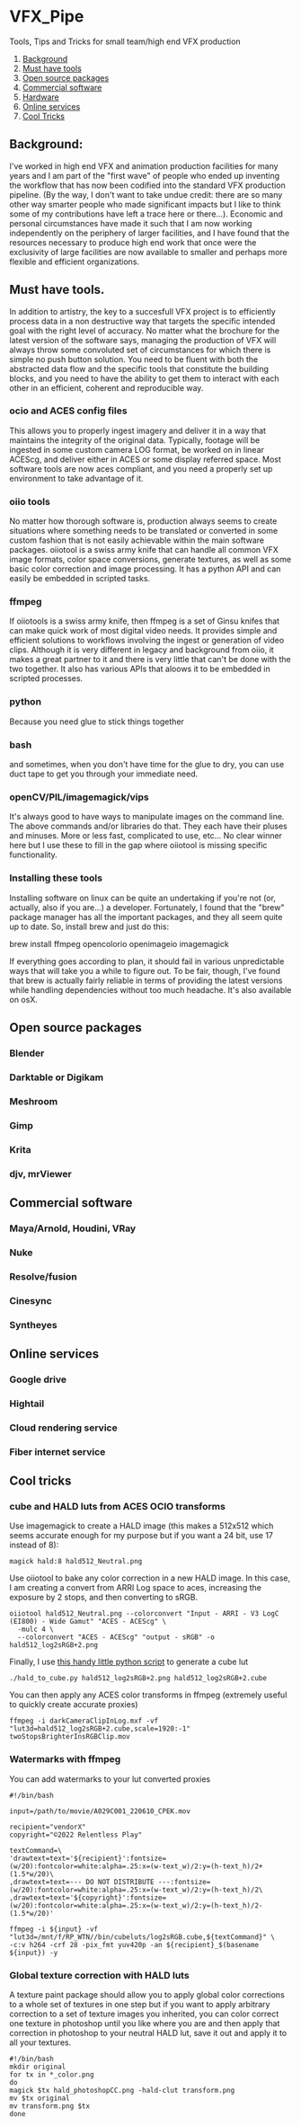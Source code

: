 # VFX_Pipe
Tools, Tips and Tricks for small team/high end VFX production

1. [Background](#background)
2. [Must have tools](#must-have-tools)
3. [Open source packages](#open-source-packages)
4. [Commercial software](#commercial-software)
5. [Hardware](#hardware)
6. [Online services](#online-services)
7. [Cool Tricks](#cool-tricks)

## Background:
I've worked in high end VFX and animation production facilities for many years and I am part of the "first wave" of people who ended up inventing the workflow that has now been codified into the standard VFX production pipeline. (By the way, I don't want to take undue credit: there are so many other way smarter people who made significant impacts but I like to think some of my contributions have left a trace here or there...). Economic and personal circumstances have made it such that I am now working independently on the periphery of larger facilities, and I have found that the resources necessary to produce high end work that once were the exclusivity of large facilities are now available to smaller and perhaps more flexible and efficient organizations. 

## Must have tools.
In addition to artistry, the key to a succesfull VFX project is to efficiently process data in a non destructive way that targets the specific intended goal with the right level of accuracy. No matter what the brochure for the latest version of the software says, managing the production of VFX will always throw some convoluted set of circumstances for which there is simple no push button solution. You need to be fluent with both the abstracted data flow and the specific tools that constitute the building blocks, and you need to have the ability to get them to interact with each other in an efficient, coherent and reproducible way.

### ocio and ACES config files
This allows you to properly ingest imagery and deliver it in a way that maintains the integrity of the original data. Typically, footage will be ingested in some custom camera LOG format, be worked on in linear ACEScg, and deliver either in ACES or some display referred space. Most software tools are now aces compliant, and you need a properly set up environment to take advantage of it.

### oiio tools
No matter how thorough software is, production always seems to create situations where something needs to be translated or converted in some custom fashion that is not easily achievable within the main software packages. oiiotool is a swiss army knife that can handle all common VFX image formats, color space conversions, generate textures, as well as some basic color correction and image processing. It has a python API and can easily be embedded in scripted tasks.

### ffmpeg
If oiiotools is a swiss army knife, then ffmpeg is a set of Ginsu knifes that can make quick work of most digital video needs. It provides simple and efficient solutions to workflows involving the ingest or generation of video clips. Although it is very different in legacy and background from oiio, it makes a great partner to it and there is very little that can't be done with the two together. It also has various APIs that aloows it to be embedded in scripted processes.

### python
Because you need glue to stick things together

### bash
and sometimes, when you don't have time for the glue to dry, you can use duct tape to get you through your immediate need.

### openCV/PIL/imagemagick/vips
It's always good to have ways to manipulate images on the command line. The above commands and/or libraries do that. They each have their pluses and minuses. More or less fast, complicated to use, etc... No clear winner here but I use these to fill in the gap where oiiotool is missing specific functionality.

### Installing these tools
Installing software on linux can be quite an undertaking if you're not (or, actually, also if you are...) a developer. Fortunately, I found that the "brew" package manager has all the important packages, and they all seem quite up to date. So, install brew and just do this:

brew install ffmpeg opencolorio openimageio imagemagick 

If everything goes according to plan, it should fail in various unpredictable ways that will take you a while to figure out. To be fair, though, I've found that brew is actually fairly reliable in terms of providing the latest versions while handling dependencies without too much headache. It's also available on osX.


## Open source packages
### Blender
### Darktable or Digikam
### Meshroom
### Gimp
### Krita
### djv, mrViewer

## Commercial software
### Maya/Arnold, Houdini, VRay
### Nuke
### Resolve/fusion
### Cinesync
### Syntheyes

## Online services
### Google drive
### Hightail
### Cloud rendering service
### Fiber internet service

## Cool tricks
### cube and HALD luts from ACES OCIO transforms
Use imagemagick to create a HALD image (this makes a 512x512 which seems accurate enough for my purpose but if you want a 24 bit, use 17 instead of 8):
~~~
magick hald:8 hald512_Neutral.png
~~~
Use oiiotool to bake any color correction in a new HALD image. In this case, I am creating a convert from ARRI Log space to aces, increasing the exposure by 2 stops, and then converting to sRGB.
~~~
oiiotool hald512_Neutral.png --colorconvert "Input - ARRI - V3 LogC (EI800) - Wide Gamut" "ACES - ACEScg" \
  -mulc 4 \
  --colorconvert "ACES - ACEScg" "output - sRGB" -o hald512_log2sRGB+2.png
~~~
Finally, I use [this handy little python script](https://github.com/thomashollier/LUT-Convert) to generate a cube lut
~~~
./hald_to_cube.py hald512_log2sRGB+2.png hald512_log2sRGB+2.cube
~~~
You can then apply any ACES color transforms in ffmpeg (extremely useful to quickly create accurate proxies)
~~~
ffmpeg -i darkCameraClipInLog.mxf -vf "lut3d=hald512_log2sRGB+2.cube,scale=1920:-1" twoStopsBrighterInsRGBClip.mov
~~~
### Watermarks with ffmpeg
You can add watermarks to your lut converted proxies
~~~
#!/bin/bash

input=/path/to/movie/A029C001_220610_CPEK.mov

recipient="vendorX"
copyright="©2022 Relentless Play"

textCommand=\
'drawtext=text='${recipient}':fontsize=(w/20):fontcolor=white:alpha=.25:x=(w-text_w)/2:y=(h-text_h)/2+(1.5*w/20)\
,drawtext=text=--- DO NOT DISTRIBUTE ---:fontsize=(w/20):fontcolor=white:alpha=.25:x=(w-text_w)/2:y=(h-text_h)/2\
,drawtext=text='${copyright}':fontsize=(w/20):fontcolor=white:alpha=.25:x=(w-text_w)/2:y=(h-text_h)/2-(1.5*w/20)'

ffmpeg -i ${input} -vf "lut3d=/mnt/f/RP_WTN//bin/cubeluts/log2sRGB.cube,${textCommand}" \
-c:v h264 -crf 28 -pix_fmt yuv420p -an ${recipient}_$(basename ${input}) -y
~~~
### Global texture correction with HALD luts
A texture paint package should allow you to apply global color corrections to a whole set of textures in one step but if you want to apply arbitrary correction to a set of texture images you inherited, you can color correct one texture in photoshop until you like where you are and then apply that correction in photoshop to your neutral HALD lut, save it out and apply it to all your textures.
~~~
#!/bin/bash
mkdir original
for tx in *_color.png
do
magick $tx hald_photoshopCC.png -hald-clut transform.png
mv $tx original
mv transform.png $tx
done
~~~

